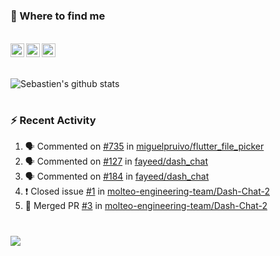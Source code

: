 
<h1></h1>

### :speech_balloon: Where to find me

</br>
<a href="https://twitter.com/seb_bouttier">
  <img align="left" width="22px" src="https://cdn.jsdelivr.net/npm/simple-icons@v3/icons/twitter.svg" />
</a>
<a href="https://www.linkedin.com/in/sebastien-bouttier">
  <img align="left" width="22px" src="https://cdn.jsdelivr.net/npm/simple-icons@v3/icons/linkedin.svg" />
</a>
<a href="https://sebastien-bouttier.medium.com/">
  <img align="left" width="22px" src="https://cdn.jsdelivr.net/npm/simple-icons@v3/icons/medium.svg" />
</a>
</br>

<h1></h1>

![Sebastien's github stats](https://github-readme-stats.vercel.app/api?username=sebastienBtr&show_icons=true&title_color=24292e&icon_color=40c463&text_color=24292e&bg_color=fff&count_private=true)

<h1></h1>

### :zap: Recent Activity

<!--START_SECTION:activity-->
1. 🗣 Commented on [#735](https://github.com/miguelpruivo/flutter_file_picker/issues/735) in [miguelpruivo/flutter_file_picker](https://github.com/miguelpruivo/flutter_file_picker)
2. 🗣 Commented on [#127](https://github.com/fayeed/dash_chat/issues/127) in [fayeed/dash_chat](https://github.com/fayeed/dash_chat)
3. 🗣 Commented on [#184](https://github.com/fayeed/dash_chat/issues/184) in [fayeed/dash_chat](https://github.com/fayeed/dash_chat)
4. ❗️ Closed issue [#1](https://github.com/molteo-engineering-team/Dash-Chat-2/issues/1) in [molteo-engineering-team/Dash-Chat-2](https://github.com/molteo-engineering-team/Dash-Chat-2)
5. 🎉 Merged PR [#3](https://github.com/molteo-engineering-team/Dash-Chat-2/pull/3) in [molteo-engineering-team/Dash-Chat-2](https://github.com/molteo-engineering-team/Dash-Chat-2)
<!--END_SECTION:activity-->

<h1></h1>

![](https://komarev.com/ghpvc/?username=sebastienBtr)
